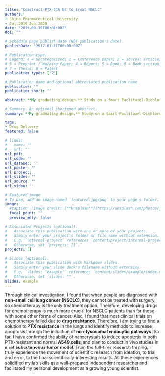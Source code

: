 ```yaml
---
title: "Construct PTX-DCA Ns to treat NSCLC"
authors:
- China Pharmaceutical University
- Jul.2019-Jun.2020
date: "2019-08-15T00:00:00Z"
doi: ""

# Schedule page publish date (NOT publication's date).
publishDate: "2017-01-01T00:00:00Z"

# Publication type.
# Legend: 0 = Uncategorized; 1 = Conference paper; 2 = Journal article;
# 3 = Preprint / Working Paper; 4 = Report; 5 = Book; 6 = Book section;
# 7 = Thesis; 8 = Patent
publication_types: ["2"]

# Publication name and optional abbreviated publication name.
publication: ""
publication_short: ""

abstract: **My graduating design.** Study on a Smart Paclitaxel-Dichloroacetic Acid Nanococrystals for Efficient MDR Reversal and Enhanced Apoptosis.

# Summary. An optional shortened abstract.
summary: **My graduating design.** Study on a Smart Paclitaxel-Dichloroacetic Acid Nanococrystals for Efficient MDR Reversal and Enhanced Apoptosis.

tags:
- Drug Delivery
featured: false

# links:
# - name: ""
#   url: ""
url_pdf: 
url_code: ''
url_dataset: ''
url_poster: ''
url_project: 
url_slides: ''
url_source: ''
url_video: ''

# Featured image
# To use, add an image named `featured.jpg/png` to your page's folder. 
image:
  #caption: 'Image credit: [**Unsplash**](https://unsplash.com/photos/jdD8gXaTZsc)'
  focal_point: ""
  preview_only: false

# Associated Projects (optional).
#   Associate this publication with one or more of your projects.
#   Simply enter your project's folder or file name without extension.
#   E.g. `internal-project` references `content/project/internal-project/index.md`.
#   Otherwise, set `projects: []`.
projects: []

# Slides (optional).
#   Associate this publication with Markdown slides.
#   Simply enter your slide deck's filename without extension.
#   E.g. `slides: "example"` references `content/slides/example/index.md`.
#   Otherwise, set `slides: ""`.
slides: example
---
```

Through clinical investigation, I found that when people are diagnosed with **non-small cell lung cancer (NSCLC)**, they cannot be treated with surgery, so chemotherapy is the only treatment option. Therefore, developing drugs for chemotherapy is much more crucial for NSCLC patients than for those with some other forms of cancer. Also, I found that most clinical trials on chemotherapy failed due to **drug resistance**. Therefore, I am trying to find a solution to **PTX resistance** in the lungs and identify methods to increase apoptosis through the induction of **non-lysosomal endocytic pathways**. 
So far, I have confirmed the ability of nanocrystals to induce apoptosis in both PTX-resistant and normal **A549 cells**, and plan to conduct in vivo studies in **a rat subcutaneous tumor model**. 
From the full-time research training, I truly experience the movement of scientific research from ideation, to trial and error, to the final scientifically-interesting results. All these experiences solidified my lab skills as a well-prepared independent researcher and facilitated my personal development as a growing young scientist.


